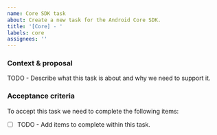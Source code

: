 ```yaml
---
name: Core SDK task
about: Create a new task for the Android Core SDK.
title: '[Core] - '
labels: core
assignees: ''
---
```


### Context & proposal

TODO - Describe what this task is about and why we need to support it.

### Acceptance criteria

To accept this task we need to complete the following items:

- [ ] TODO - Add items to complete within this task.
